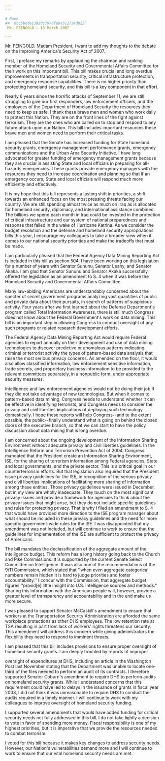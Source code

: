 ```yaml
---
---

# None
## `0cc5bdde1392dc7976fa9a5c2734d825`
`Mr. FEINGOLD — 13 March 2007`

---
```



Mr. FEINGOLD. Madam President, I want to add my thoughts to the 
debate on the Improving America's Security Act of 2007.

First, I preface my remarks by applauding the chairman and ranking 
member of the Homeland Security and Governmental Affairs Committee for 
their work on this important bill. This bill makes crucial and long 
overdue improvements in transportation security, critical 
infrastructure protection, and emergency response capabilities. There 
is no higher priority than protecting homeland security, and this bill 
is a key component in that effort.

Nearly 6 years since the horrific attacks of September 11, we are 
still struggling to give our first responders, law enforcement 
officers, and the employees of the Department of Homeland Security the 
resources they need to keep us safe. I thank these brave men and women 
who work daily to protect this Nation. They are on the front lines of 
the fight against terrorism. They are the ones who are called on to 
stop and respond to any future attack upon our Nation. This bill 
includes important resources these brave men and women need to perform 
their critical tasks.

I am pleased that the Senate has increased funding for State homeland 
security grants, emergency management performance grants, emergency 
communications and the Urban Area Security Initiative. I have long 
advocated for greater funding of emergency management grants because 
they are crucial in assisting State and local officials in preparing 
for all-hazards emergencies. These grants provide emergency managers 
with the resources they need to increase coordination and planning so 
that if an emergency occurs, State and local officials will respond 
much more efficiently and effectively.

It is my hope that this bill represents a lasting shift in 
priorities, a shift towards an enhanced focus on the most pressing 
threats facing our country. We are still spending almost twice as much 
on Iraq as is allocated for homeland security, diplomacy, and 
international assistance combined. The billions we spend each month in 
Iraq could be invested in the protection of critical infrastructure and 
our system of national preparedness and response that failed in the 
wake of Hurricane Katrina. As we consider the budget resolution and the 
defense and homeland security appropriations bills this year, I 
encourage my colleagues to take a broader view when it comes to our 
national security priorities and make the tradeoffs that must be made.

I am particularly pleased that the Federal Agency Data Mining 
Reporting Act is included in this bill as section 504. I have been 
working on this legislation for a number of years with Senator Sununu, 
Senator Leahy, and Senator Akaka. I am glad that Senator Sununu and 
Senator Akaka successfully offered the legislation as an amendment to 
S. 4 when it was before the Homeland Security and Governmental Affairs 
Committee.

Many law-abiding Americans are understandably concerned about the 
specter of secret government programs analyzing vast quantities of 
public and private data about their pursuits, in search of patterns of 
suspicious activity. Four years after we first learned about the 
Defense Department's program called Total Information Awareness, there 
is still much Congress does not know about the Federal Government's 
work on data mining. This bill is an important step in allowing 
Congress to conduct oversight of any such programs or related research 
development efforts.

The Federal Agency Data Mining Reporting Act would require Federal 
agencies to report annually on their development and use of data mining 
technologies to discover predictive or anomalous patterns indicating 
criminal or terrorist activity the types of pattern-based data analysis 
that raise the most serious privacy concerns. As amended on the floor, 
it would also allow classified information, law enforcement sensitive 
information, trade secrets, and proprietary business information to be 
provided to the relevant committees separately, in a nonpublic form, 
under appropriate security measures.

Intelligence and law enforcement agencies would not be doing their 
job if they did not take advantage of new technologies. But when it 
comes to pattern-based data mining, Congress needs to understand 
whether it can be effective in identifying terrorists, and Congress 
needs to consider the privacy and civil liberties implications of 
deploying such technology domestically. I hope these reports will help 
Congress--and to the extent possible, the public--finally understand 
what is going on behind the closed doors of the executive branch, so 
that we can start to have the policy discussion about data mining that 
is long overdue.

I am concerned about the ongoing development of the Information 
Sharing Environment without adequate privacy and civil liberties 
guidelines. In the Intelligence Reform and Terrorism Prevention Act of 
2004, Congress mandated that the President create an Information 
Sharing Environment, ISE, for the sharing of terrorism information 
among Federal agencies, State and local governments, and the private 
sector. This is a critical goal in our counterterrorism efforts. But 
that legislation also required that the President issue privacy 
guidelines for the ISE, in recognition of the serious privacy and civil 
liberties implications of facilitating more sharing of information 
among these entities. Those privacy guidelines were issued in December, 
but in my view are wholly inadequate. They touch on the most 
significant privacy issues and provide a framework for agencies to 
think about the privacy issues that might arise, but they do not 
include specific guidelines and rules for protecting privacy. That is 
why I filed an amendment to S. 4 that would have provided more 
direction to the ISE program manager about what should be included in 
these privacy guidelines and the need for more specific government-wide 
rules for the ISE. I was disappointed that my amendment was not 
included, but will continue to work to ensure that the guidelines for 
implementation of the ISE are sufficient to protect the privacy of 
Americans.

The bill mandates the declassification of the aggregate amount of the 
intelligence budget. This reform has a long history going back to the 
Church and Pike Commissions. It is supported by the current Senate 
Select Committee on Intelligence. It was also one of the 
recommendations of the 9/11 Commission, which stated that ''when even 
aggregate categorical numbers remain hidden it is hard to judge 
priorities and foster accountability.'' I concur with the Commission, 
that aggregate budget figures ''provid[e] little insight into U.S. 
intelligence sources and methods.'' Sharing this information with the 
American people will, however, provide a greater level of transparency 
and accountability and in the end make us more secure.

I was pleased to support Senator McCaskill's amendment to ensure that 
workers at the Transportation Security Administration are afforded the 
same workplace protections as other DHS employees. The low retention 
rate at TSA resulting in part from lack of workers' rights threatens 
our security. This amendment will address this concern while giving 
administrators the flexibility they need to respond to imminent 
threats.

I am pleased that this bill includes provisions to ensure proper 
oversight of homeland security grants. I am deeply troubled by reports 
of improper


oversight of expenditures at DHS, including an article in the 
Washington Post last November stating that the Department was unable to 
locate one-third of the files needed to perform an audit of its 
contracts. I therefore supported Senator Coburn's amendment to require 
DHS to perform audits on homeland security grants. While I understand 
concerns that this requirement could have led to delays in the issuance 
of grants in fiscal year 2008, I did not think it was unreasonable to 
require DHS to conduct the audits required in a timely manner. I will 
continue to work with my colleagues to improve oversight of homeland 
security funding.

I supported several amendments that would have added funding for 
critical security needs not fully addressed in this bill. I do not take 
lightly a decision to vote in favor of spending more money. Fiscal 
responsibility is one of my highest priorities, but it is imperative 
that we provide the resources needed to combat terrorism.

I voted for this bill because it makes key changes to address 
security needs. However, our Nation's vulnerabilities demand more and I 
will continue to work to ensure that our vital homeland security needs 
are met.